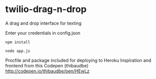# twilio-drag-n-drop
A drag and drop interface for texting

Enter your credentials in config.json

```npm install```

```node app.js```

Procfile and package included for deploying to Heroku
Inspiration and frontend from this Codepen (thibaudbe)
http://codepen.io/thibaudbe/pen/HEwLz
